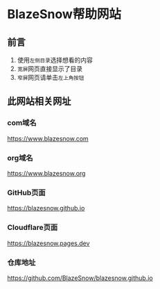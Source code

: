 # BlazeSnow帮助网站

## 前言

1. 使用```左侧目录```选择想看的内容
2. ```宽屏```网页直接显示了目录
3. ```窄屏```网页请单击```左上角按钮```

## 此网站相关网址

<!-- tabs:start -->

### **com域名**

<https://www.blazesnow.com>

### **org域名**

<https://www.blazesnow.org>

### **GitHub页面**

<https://blazesnow.github.io>

### **Cloudflare页面**

<https://blazesnow.pages.dev>

### **仓库地址**

<https://github.com/BlazeSnow/blazesnow.github.io>

<!-- tabs:end -->